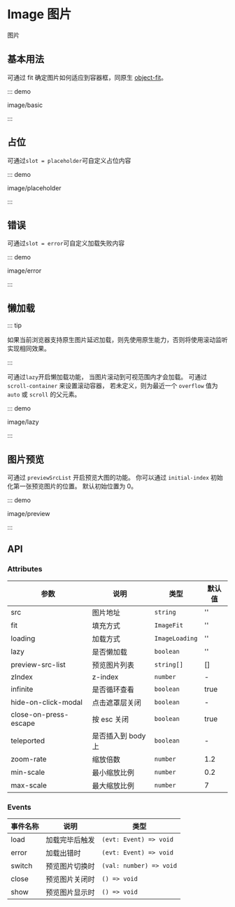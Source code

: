 # Image 图片

图片

## 基本用法

可通过 fit 确定图片如何适应到容器框，同原生 [object-fit](https://developer.mozilla.org/en-US/docs/Web/CSS/object-fit)。

::: demo

image/basic

:::

## 占位

可通过`slot = placeholder`可自定义占位内容

::: demo

image/placeholder

:::

## 错误

可通过`slot = error`可自定义加载失败内容

::: demo

image/error

:::

## 懒加载

::: tip

如果当前浏览器支持原生图片延迟加载，则先使用原生能力，否则将使用滚动监听实现相同效果。

:::

可通过`lazy`开启懒加载功能， 当图片滚动到可视范围内才会加载。 可通过 `scroll-container` 来设置滚动容器， 若未定义，则为最近一个 `overflow` 值为 `auto` 或 `scroll` 的父元素。

::: demo

image/lazy

:::

## 图片预览

可通过 `previewSrcList` 开启预览大图的功能。 你可以通过 `initial-index` 初始化第一张预览图片的位置。 默认初始位置为 0。

::: demo

image/preview

:::

## API

### Attributes

| 参数                  | 说明               | 类型           | 默认值 |
| --------------------- | ------------------ | -------------- | ------ |
| src                   | 图片地址           | `string`       | ''     |
| fit                   | 填充方式           | `ImageFit`     | ''     |
| loading               | 加载方式           | `ImageLoading` | ''     |
| lazy                  | 是否懒加载         | `boolean`      | ''     |
| preview-src-list      | 预览图片列表       | `string[]`     | []     |
| zIndex                | z-index            | `number`       | -      |
| infinite              | 是否循环查看       | `boolean`      | true   |
| hide-on-click-modal   | 点击遮罩层关闭     | `boolean`      | -      |
| close-on-press-escape | 按 esc 关闭        | `boolean`      | true   |
| teleported            | 是否插入到 body 上 | `boolean`      | -      |
| zoom-rate             | 缩放倍数           | `number`       | 1.2    |
| min-scale             | 最小缩放比例       | `number`       | 0.2    |
| max-scale             | 最大缩放比例       | `number`       | 7      |

### Events

| 事件名称 | 说明           | 类型                    |
| -------- | -------------- | ----------------------- |
| load     | 加载完毕后触发 | `(evt: Event) => void`  |
| error    | 加载出错时     | `(evt: Event) => void`  |
| switch   | 预览图片切换时 | `(val: number) => void` |
| close    | 预览图片关闭时 | `() => void`            |
| show     | 预览图片显示时 | `() => void`            |
